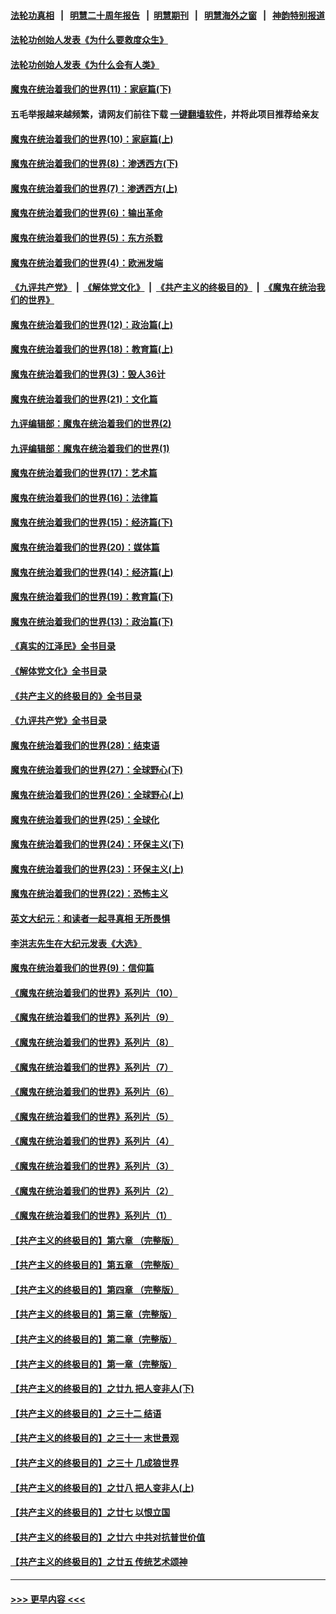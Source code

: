 #### [法轮功真相](https://github.com/gfw-breaker/truth/blob/master/README.md?t=0) &nbsp;&nbsp;|&nbsp;&nbsp; [明慧二十周年报告](https://github.com/gfw-breaker/mh-reports/blob/master/README.md?t=0) &nbsp;&nbsp;|&nbsp;&nbsp;[明慧期刊](https://github.com/gfw-breaker/mh-qikan) &nbsp;&nbsp;|&nbsp;&nbsp; [明慧海外之窗](https://github.com/gfw-breaker/mh-news/blob/master/README.md?t=0) &nbsp;&nbsp;|&nbsp;&nbsp; [神韵特别报道](https://github.com/gfw-breaker/mh-news/blob/master/shenyun.md?t=0)
#### [法轮功创始人发表《为什么要救度众生》](../pages/nsc422/n13975246.md?t=06281843) 
#### [法轮功创始人发表《为什么会有人类》](../pages/nsc422/n13912117.md?t=06281843) 
#### [魔鬼在统治着我们的世界(11)：家庭篇(下)](../pages/nsc422/n10440961.md?t=06281843) 
#### 五毛举报越来越频繁，请网友们前往下载 [一键翻墙软件](https://github.com/gfw-breaker/ssr-accounts)，并将此项目推荐给亲友
#### [魔鬼在统治着我们的世界(10)：家庭篇(上)](../pages/nsc422/n10435448.md?t=06281843) 
#### [魔鬼在统治着我们的世界(8)：渗透西方(下)](../pages/nsc422/n10429603.md?t=06281843) 
#### [魔鬼在统治着我们的世界(7)：渗透西方(上)](../pages/nsc422/n10426013.md?t=06281843) 
#### [魔鬼在统治着我们的世界(6)：输出革命](../pages/nsc422/n10421536.md?t=06281843) 
#### [魔鬼在统治着我们的世界(5)：东方杀戮](../pages/nsc422/n10417707.md?t=06281843) 
#### [魔鬼在统治着我们的世界(4)：欧洲发端](../pages/nsc422/n10414890.md?t=06281843) 
#### [《九评共产党》](https://github.com/begood0513/9ping.md/blob/master/README.md) &nbsp;|&nbsp; [《解体党文化》](../../../../jtdwh.md/blob/master/README.md)  &nbsp;|&nbsp; [《共产主义的终极目的》](../../../../gczydzjmd.md/blob/master/README.md) &nbsp;|&nbsp; [《魔鬼在统治我们的世界》](../../../../mgztzwmdsj.md/blob/master/README.md) 
#### [魔鬼在统治着我们的世界(12)：政治篇(上)](../pages/nsc422/n10444576.md?t=06281843) 
#### [魔鬼在统治着我们的世界(18)：教育篇(上)](../pages/nsc422/n10526970.md?t=06281843) 
#### [魔鬼在统治着我们的世界(3)：毁人36计](../pages/nsc422/n10411583.md?t=06281843) 
#### [魔鬼在统治着我们的世界(21)：文化篇](../pages/nsc422/n10597706.md?t=06281843) 
#### [九评编辑部：魔鬼在统治着我们的世界(2)](../pages/nsc422/n10410036.md?t=06281843) 
#### [九评编辑部：魔鬼在统治着我们的世界(1)](../pages/nsc422/n10406825.md?t=06281843) 
#### [魔鬼在统治着我们的世界(17)：艺术篇](../pages/nsc422/n10499093.md?t=06281843) 
#### [魔鬼在统治着我们的世界(16)：法律篇](../pages/nsc422/n10485969.md?t=06281843) 
#### [魔鬼在统治着我们的世界(15)：经济篇(下)](../pages/nsc422/n10469975.md?t=06281843) 
#### [魔鬼在统治着我们的世界(20)：媒体篇](../pages/nsc422/n10586579.md?t=06281843) 
#### [魔鬼在统治着我们的世界(14)：经济篇(上)](../pages/nsc422/n10457370.md?t=06281843) 
#### [魔鬼在统治着我们的世界(19)：教育篇(下)](../pages/nsc422/n10564808.md?t=06281843) 
#### [魔鬼在统治着我们的世界(13)：政治篇(下)](../pages/nsc422/n10448270.md?t=06281843) 
#### [《真实的江泽民》全书目录](../pages/nsc422/n13721399.md?t=06281843) 
#### [《解体党文化》全书目录](../pages/nsc422/n13721157.md?t=06281843) 
#### [《共产主义的终极目的》全书目录](../pages/nsc422/n13721048.md?t=06281843) 
#### [《九评共产党》全书目录](../pages/nsc422/n13708085.md?t=06281843) 
#### [魔鬼在统治着我们的世界(28)：结束语](../pages/nsc422/n10936246.md?t=06281843) 
#### [魔鬼在统治着我们的世界(27)：全球野心(下)](../pages/nsc422/n10928319.md?t=06281843) 
#### [魔鬼在统治着我们的世界(26)：全球野心(上)](../pages/nsc422/n10900318.md?t=06281843) 
#### [魔鬼在统治着我们的世界(25)：全球化](../pages/nsc422/n10788205.md?t=06281843) 
#### [魔鬼在统治着我们的世界(24)：环保主义(下)](../pages/nsc422/n10695307.md?t=06281843) 
#### [魔鬼在统治着我们的世界(23)：环保主义(上)](../pages/nsc422/n10688613.md?t=06281843) 
#### [魔鬼在统治着我们的世界(22)：恐怖主义](../pages/nsc422/n10614727.md?t=06281843) 
#### [英文大纪元：和读者一起寻真相 无所畏惧](../pages/nsc422/n12542027.md?t=06281843) 
#### [李洪志先生在大纪元发表《大选》](../pages/nsc422/n12534746.md?t=06281843) 
#### [魔鬼在统治着我们的世界(9)：信仰篇](../pages/nsc422/n10432159.md?t=06281843) 
#### [《魔鬼在统治着我们的世界》系列片（10）](../pages/nsc422/n12292670.md?t=06281843) 
#### [《魔鬼在统治着我们的世界》系列片（9）](../pages/nsc422/n12290859.md?t=06281843) 
#### [《魔鬼在统治着我们的世界》系列片（8）](../pages/nsc422/n12287445.md?t=06281843) 
#### [《魔鬼在统治着我们的世界》系列片（7）](../pages/nsc422/n12283425.md?t=06281843) 
#### [《魔鬼在统治着我们的世界》系列片（6）](../pages/nsc422/n12282314.md?t=06281843) 
#### [《魔鬼在统治着我们的世界》系列片（5）](../pages/nsc422/n12281419.md?t=06281843) 
#### [《魔鬼在统治着我们的世界》系列片（4）](../pages/nsc422/n12274024.md?t=06281843) 
#### [《魔鬼在统治着我们的世界》系列片（3）](../pages/nsc422/n12271322.md?t=06281843) 
#### [《魔鬼在统治着我们的世界》系列片（2）](../pages/nsc422/n12269049.md?t=06281843) 
#### [《魔鬼在统治着我们的世界》系列片（1）](../pages/nsc422/n12267575.md?t=06281843) 
#### [【共产主义的终极目的】第六章 （完整版）](../pages/nsc422/n11428913.md?t=06281843) 
#### [【共产主义的终极目的】第五章 （完整版）](../pages/nsc422/n11428912.md?t=06281843) 
#### [【共产主义的终极目的】第四章 （完整版）](../pages/nsc422/n11428907.md?t=06281843) 
#### [【共产主义的终极目的】第三章（完整版）](../pages/nsc422/n11428848.md?t=06281843) 
#### [【共产主义的终极目的】第二章（完整版）](../pages/nsc422/n11428831.md?t=06281843) 
#### [【共产主义的终极目的】第一章（完整版）](../pages/nsc422/n11417651.md?t=06281843) 
#### [【共产主义的终极目的】之廿九 把人变非人(下)](../pages/nsc422/n11344140.md?t=06281843) 
#### [【共产主义的终极目的】之三十二 结语](../pages/nsc422/n11360535.md?t=06281843) 
#### [【共产主义的终极目的】之三十一 末世景观](../pages/nsc422/n11351129.md?t=06281843) 
#### [【共产主义的终极目的】之三十 几成狼世界](../pages/nsc422/n11348280.md?t=06281843) 
#### [【共产主义的终极目的】之廿八 把人变非人(上)](../pages/nsc422/n11340492.md?t=06281843) 
#### [【共产主义的终极目的】之廿七 以恨立国](../pages/nsc422/n11336944.md?t=06281843) 
#### [【共产主义的终极目的】之廿六 中共对抗普世价值](../pages/nsc422/n11324785.md?t=06281843) 
#### [【共产主义的终极目的】之廿五 传统艺术颂神](../pages/nsc422/n11296396.md?t=06281843) 

----
#### [ >>> 更早内容 <<< ](../indexes/nsc422-earlier.md)
